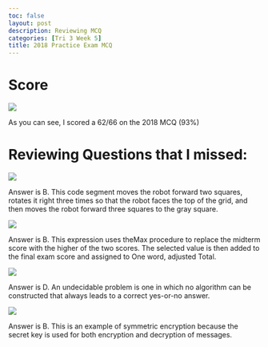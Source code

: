 ```yaml
---
toc: false
layout: post
description: Reviewing MCQ 
categories: [Tri 3 Week 5]
title: 2018 Practice Exam MCQ
---
```


# Score

![]({{site.baseurl}}/images/2018mcq.png)

As you can see, I scored a 62/66 on the 2018 MCQ (93%)

# Reviewing Questions that I missed:

![]({{site.baseurl}}/images/2018mcq1.png)

Answer is B. This code segment moves the robot forward two squares, rotates it right three times so that the robot faces the top of the grid, and then moves the robot forward three squares to the gray square.

![]({{site.baseurl}}/images/2018mcq2.png)

Answer is B. This expression uses theMax procedure to replace the midterm score with the higher of the two scores. The selected value is then added to the final exam score and assigned to One word, adjusted Total.

![]({{site.baseurl}}/images/2018mcq3.png)

Answer is D. An undecidable problem is one in which no algorithm can be constructed that always leads to a correct yes-or-no answer.

![]({{site.baseurl}}/images/2018mcq4.png)

Answer is B. This is an example of symmetric encryption because the secret key is used for both encryption and decryption of messages.

